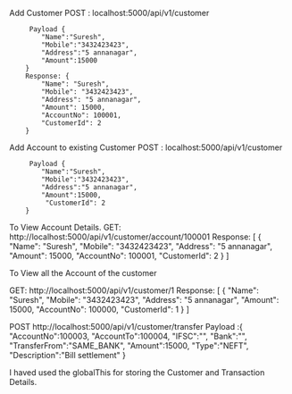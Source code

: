 Add Customer 
POST :  localhost:5000/api/v1/customer

         Payload {
            "Name":"Suresh",
            "Mobile":"3432423423",
            "Address":"5 annanagar",
            "Amount":15000
        }
        Response: {
            "Name": "Suresh",
            "Mobile": "3432423423",
            "Address": "5 annanagar",
            "Amount": 15000,
            "AccountNo": 100001,
            "CustomerId": 2
        }
        
Add Account to existing Customer 
POST :  localhost:5000/api/v1/customer

         Payload {
            "Name":"Suresh",
            "Mobile":"3432423423",
            "Address":"5 annanagar",
            "Amount":15000,
             "CustomerId": 2
        }
       
To View Account Details. 
GET: http://localhost:5000/api/v1/customer/account/100001
Response: 
[
    {
        "Name": "Suresh",
        "Mobile": "3432423423",
        "Address": "5 annanagar",
        "Amount": 15000,
        "AccountNo": 100001,
        "CustomerId": 2
    }
]

To View all the Account of the customer

GET: http://localhost:5000/api/v1/customer/1
Response: 
[
    {
        "Name": "Suresh",
        "Mobile": "3432423423",
        "Address": "5 annanagar",
        "Amount": 15000,
        "AccountNo": 100000,
        "CustomerId": 1
    }
]


POST http://localhost:5000/api/v1/customer/transfer
Payload :{
    "AccountNo":100003,
    "AccountTo":100004,
    "IFSC":"",
    "Bank":"",
    "TransferFrom":"SAME_BANK",
    "Amount":15000,
    "Type":"NEFT",
    "Description":"Bill settlement"
}



I haved used the globalThis for storing the Customer and Transaction Details.





